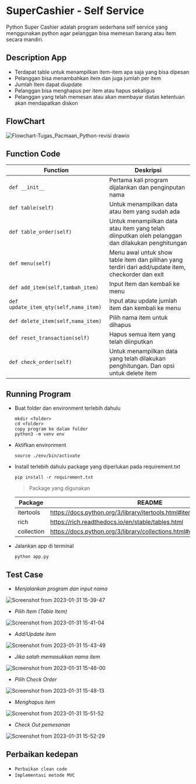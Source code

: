 # SuperCashier - Self Service

Python Super Cashier adalah program sederhana self service yang menggunakan python agar pelanggan bisa memesan barang atau item secara mandiri.

## Description App
- Terdapat table untuk menampilkan item-item apa saja yang bisa dipesan
- Pelanggan bisa menambahkan item dan juga jumlah per item
- Jumlah Item dapat diupdate
- Pelanggan bisa menghapus per item atau hapus sekaligus
- Pelanggan yang telah memesan atau akan membayar diatas ketentuan akan mendapatkan diskon
 
## FlowChart
![Flowchart-Tugas_Pacmaan_Python-revisi drawio](https://user-images.githubusercontent.com/16360023/215666494-06a2ca76-c354-4ec2-a3b3-2285aa3555b8.png)

## Function Code
 | Function | Deskripsi |
 | -------- | --------- |
 | ```def __init__``` | Pertama kali program dijalankan dan penginputan nama |
 | ```def table(self)``` | Untuk menampilkan data atau item yang sudah ada |
 | ```def table_order(self)``` | Untuk menampilkan data atau item yang telah diinputkan oleh pelanggan dan dilakukan penghitungan  |
 | ```def menu(self)``` | Menu awal untuk show table item dan pilihan yang terdiri dari add/update item, checkorder dan exit |
 | ```def add_item(self,tambah_item)``` | Input Item dan kembali ke menu |
 | ```def update_item_qty(self,nama_item)``` | Input atau update jumlah item dan kembali ke menu  |
 | ```def delete_item(self,nama_item)``` | Pilih nama item untuk dihapus |
 | ```def reset_transaction(self)``` | Hapus semua item yang telah diinputkan |
 | ```def check_order(self)``` | Untuk menampilkan data yang telah dilakukan penghitungan. Dan opsi untuk delete item |

## Running Program
- Buat folder dan environment terlebih dahulu
    ```
    mkdir <folder>
    cd <folder>
    copy program ke dalam folder
    python3 -m venv env
    ```
- Aktifkan environment
    ```
    source ./env/bin/activate
    ```
- Install terlebih dahulu package yang diperlukan pada requirement.txt
    ```
    pip install -r requirement.txt
    ```
    > Package yang digunakan 
    
    | Package | README |
    | ------- | ------ |
    | itertools | https://docs.python.org/3/library/itertools.html#itertools.chain |
    | rich | https://rich.readthedocs.io/en/stable/tables.html |
    | collection | https://docs.python.org/3/library/collections.html#collections.defaultdict |
    
- Jalankan app di terminal 
    ```
    python app.py
    ```
## Test Case
- _Menjalankan program dan input nama_

![Screenshot from 2023-01-31 15-39-47](https://user-images.githubusercontent.com/16360023/215710475-e65c037c-5586-43e1-b9f7-eb64be401578.png)

- _Pilih Item (Table Item)_

![Screenshot from 2023-01-31 15-41-04](https://user-images.githubusercontent.com/16360023/215710688-3fb86417-b4eb-44ab-8bf1-dc21c06bee91.png)

- _Add/Update item_

![Screenshot from 2023-01-31 15-43-49](https://user-images.githubusercontent.com/16360023/215711292-8a5e354d-ebe3-437c-854e-0e340cd9a550.png)

- _Jika salah memasukkan nama item_

![Screenshot from 2023-01-31 15-46-00](https://user-images.githubusercontent.com/16360023/215711772-23b1e0e3-5f6f-4bd1-b1fa-31e13ab5837e.png)

- _Pilih Check Order_

![Screenshot from 2023-01-31 15-48-13](https://user-images.githubusercontent.com/16360023/215712220-9af75344-f67e-4746-a384-5f1d5b72b828.png)

- _Menghapus item_

![Screenshot from 2023-01-31 15-51-52](https://user-images.githubusercontent.com/16360023/215712981-57008eef-a846-4da5-990e-ce229404beea.png)

- _Check Out pemesanan_

![Screenshot from 2023-01-31 15-52-29](https://user-images.githubusercontent.com/16360023/215713366-65cbf0aa-5f7c-4909-b5ef-84158c196c69.png)


## Perbaikan kedepan
- ```Perbaikan clean code```
- ```Implementasi metode MVC```

